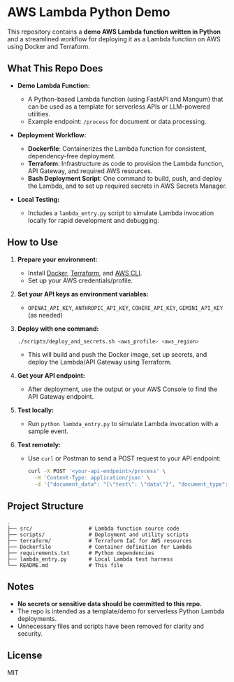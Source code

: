 # AWS Lambda Python Demo

This repository contains a **demo AWS Lambda function written in Python** and a streamlined workflow for deploying it as a Lambda function on AWS using Docker and Terraform.

## What This Repo Does

- **Demo Lambda Function:**
  - A Python-based Lambda function (using FastAPI and Mangum) that can be used as a template for serverless APIs or LLM-powered utilities.
  - Example endpoint: `/process` for document or data processing.

- **Deployment Workflow:**
  - **Dockerfile**: Containerizes the Lambda function for consistent, dependency-free deployment.
  - **Terraform**: Infrastructure as code to provision the Lambda function, API Gateway, and required AWS resources.
  - **Bash Deployment Script**: One command to build, push, and deploy the Lambda, and to set up required secrets in AWS Secrets Manager.

- **Local Testing:**
  - Includes a `lambda_entry.py` script to simulate Lambda invocation locally for rapid development and debugging.

## How to Use

1. **Prepare your environment:**
   - Install [Docker](https://www.docker.com/), [Terraform](https://www.terraform.io/), and [AWS CLI](https://aws.amazon.com/cli/).
   - Set up your AWS credentials/profile.

2. **Set your API keys as environment variables:**
   - `OPENAI_API_KEY`, `ANTHROPIC_API_KEY`, `COHERE_API_KEY`, `GEMINI_API_KEY` (as needed)

3. **Deploy with one command:**
   ```bash
   ./scripts/deploy_and_secrets.sh <aws_profile> <aws_region>
   ```
   - This will build and push the Docker image, set up secrets, and deploy the Lambda/API Gateway using Terraform.

4. **Get your API endpoint:**
   - After deployment, use the output or your AWS Console to find the API Gateway endpoint.

5. **Test locally:**
   - Run `python lambda_entry.py` to simulate Lambda invocation with a sample event.

6. **Test remotely:**
   - Use `curl` or Postman to send a POST request to your API endpoint:
     ```bash
     curl -X POST '<your-api-endpoint>/process' \
       -H 'Content-Type: application/json' \
       -d '{"document_data": "{\"test\": \"data\"}", "document_type": "json", "instructions": "Summarize the test data"}'
     ```

## Project Structure

```
.
├── src/                  # Lambda function source code
├── scripts/              # Deployment and utility scripts
├── terraform/            # Terraform IaC for AWS resources
├── Dockerfile            # Container definition for Lambda
├── requirements.txt      # Python dependencies
├── lambda_entry.py       # Local Lambda test harness
└── README.md             # This file
```

## Notes
- **No secrets or sensitive data should be committed to this repo.**
- The repo is intended as a template/demo for serverless Python Lambda deployments.
- Unnecessary files and scripts have been removed for clarity and security.

## License
MIT 